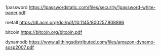 1password
https://1passwordstatic.com/files/security/1password-white-paper.pdf

metaII
https://dl.acm.org/doi/pdf/10.1145/800257.808896

bitcoin
https://bitcoin.org/bitcoin.pdf

dynamodb
https://www.allthingsdistributed.com/files/amazon-dynamo-sosp2007.pdf
